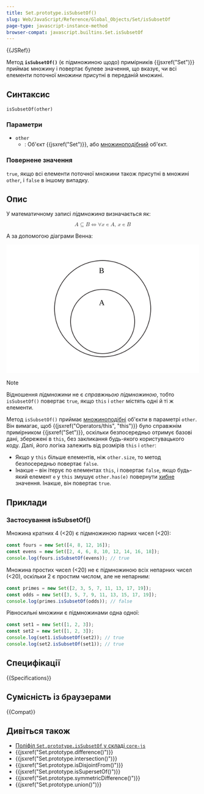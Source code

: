 ```yaml
---
title: Set.prototype.isSubsetOf()
slug: Web/JavaScript/Reference/Global_Objects/Set/isSubsetOf
page-type: javascript-instance-method
browser-compat: javascript.builtins.Set.isSubsetOf
---
```


{{JSRef}}

Метод **`isSubsetOf()`** (є підмножиною щодо) примірників {{jsxref("Set")}} приймає множину і повертає булеве значення, що вказує, чи всі елементи поточної множини присутні в переданій множині.

## Синтаксис

```js-nolint
isSubsetOf(other)
```

### Параметри

- `other`
  - : Об'єкт {{jsxref("Set")}}, або [множиноподібний](/uk/docs/Web/JavaScript/Reference/Global_Objects/Set#mnozhynopodibni-obiekty) об'єкт.

### Повернене значення

`true`, якщо всі елементи поточної множини також присутні в множині `other`, і `false` в іншому випадку.

## Опис

У математичному записі _підмножина_ визначається як:

<!-- prettier-ignore-start -->
<math display="block">
  <semantics><mrow><mi>A</mi><mo>⊆</mo><mi>B</mi><mo stretchy="false">⇔</mo><mo>∀</mo><mi>x</mi><mo>∊</mo><mi>A</mi><mo>,</mo><mspace width="0.16666666666666666em"></mspace><mi>x</mi><mo>∊</mo><mi>B</mi></mrow><annotation encoding="TeX">A\subseteq B \Leftrightarrow \forall x\in A,\,x\in B</annotation></semantics>
</math>
<!-- prettier-ignore-end -->

А за допомогою діаграми Венна:

![Діаграма Венна з двома колами. A є підмножиною B, оскільки A повністю вміщена всередині B.](diagram.svg)

> [!NOTE]
> Відношення _підмножини_ не є _справжньою підмножиною_, тобто `isSubsetOf()` повертає `true`, якщо `this` і `other` містять одні й ті ж елементи.

Метод `isSubsetOf()` приймає [множиноподібні](/uk/docs/Web/JavaScript/Reference/Global_Objects/Set#mnozhynopodibni-obiekty) об'єкти в параметрі `other`. Він вимагає, щоб {{jsxref("Operators/this", "this")}} було справжнім примірником {{jsxref("Set")}}, оскільки безпосередньо отримує базові дані, збережені в `this`, без закликання будь-якого користувацького коду. Далі, його логіка залежить від розмірів `this` і `other`:

- Якщо у `this` більше елементів, ніж `other.size`, то метод безпосередньо повертає `false`.
- Інакше – він ітерує по елементах `this`, і повертає `false`, якщо будь-який елемент `e` у `this` змушує `other.has(e)` повернути [хибне](/uk/docs/Glossary/Falsy) значення. Інакше, він повертає `true`.

## Приклади

### Застосування isSubsetOf()

Множина кратних 4 (<20) є підмножиною парних чисел (<20):

```js
const fours = new Set([4, 8, 12, 16]);
const evens = new Set([2, 4, 6, 8, 10, 12, 14, 16, 18]);
console.log(fours.isSubsetOf(evens)); // true
```

Множина простих чисел (<20) не є підмножиною всіх непарних чисел (<20), оскільки 2 є простим числом, але не непарним:

```js
const primes = new Set([2, 3, 5, 7, 11, 13, 17, 19]);
const odds = new Set([3, 5, 7, 9, 11, 13, 15, 17, 19]);
console.log(primes.isSubsetOf(odds)); // false
```

Рівносильні множини є підмножинами одна одної:

```js
const set1 = new Set([1, 2, 3]);
const set2 = new Set([1, 2, 3]);
console.log(set1.isSubsetOf(set2)); // true
console.log(set2.isSubsetOf(set1)); // true
```

## Специфікації

{{Specifications}}

## Сумісність із браузерами

{{Compat}}

## Дивіться також

- [Поліфіл `Set.prototype.isSubsetOf` у складі `core-js`](https://github.com/zloirock/core-js#new-set-methods)
- {{jsxref("Set.prototype.difference()")}}
- {{jsxref("Set.prototype.intersection()")}}
- {{jsxref("Set.prototype.isDisjointFrom()")}}
- {{jsxref("Set.prototype.isSupersetOf()")}}
- {{jsxref("Set.prototype.symmetricDifference()")}}
- {{jsxref("Set.prototype.union()")}}
